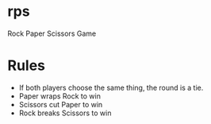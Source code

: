 # rps
Rock Paper Scissors Game

# Rules
* If both players choose the same thing, the round is a tie.
* Paper wraps Rock to win
* Scissors cut Paper to win
* Rock breaks Scissors to win
